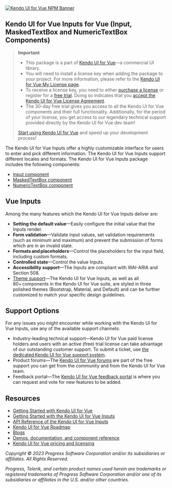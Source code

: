 <a href="https://www.telerik.com/kendo-vue-ui/?utm_medium=referral&utm_source=npm&utm_campaign=kendo-ui-vue-trial-npm-inputs&utm_content=banner" target="_blank">
<img src="https://www.telerik.com/kendo-vue-ui/npm-banner.svg" alt="Kendo UI for Vue NPM Banner">
</a>


## Kendo UI for Vue Inputs for Vue (Input, MaskedTextBox and NumericTextBox Components)	

> **Important**
> * This package is а part of [Kendo UI for Vue](https://www.telerik.com/kendo-vue-ui/?utm_medium=referral&utm_source=npm&utm_campaign=kendo-ui-vue-trial-npm-inputs)&mdash;a commercial UI library.
> * You will need to install a license key when adding the package to your project. For more information, please refer to the [Kendo UI for Vue My License page](https://www.telerik.com/kendo-vue-ui/my-license/?utm_medium=referral&utm_source=npm&utm_campaign=kendo-ui-vue-trial-npm-inputs).
> * To receive a license key, you need to either [purchase a license](https://www.telerik.com/purchase/kendo-ui?utm_medium=referral&utm_source=npm&utm_campaign=kendo-ui-vue-trial-npm-inputs) or register for a [free trial](https://www.telerik.com/download-login-v2-kendo-vue-ui?utm_medium=referral&utm_source=npm&utm_campaign=kendo-ui-vue-trial-npm-inputs). Doing so indicates that you [accept the Kendo UI for Vue License Agreement](https://www.telerik.com/purchase/license-agreement/kendo-ui?utm_medium=referral&utm_source=npm&utm_campaign=kendo-ui-vue-trial-npm-inputs).
> * The 30-day free trial gives you access to all the Kendo UI for Vue components and their full functionality. Additionally, for the period of your license, you get access to our legendary technical support provided directly by the Kendo UI for Vue dev team!
>
> [Start using Kendo UI for Vue](https://www.telerik.com/download-login-v2-kendo-vue-ui?utm_medium=referral&utm_source=npm&utm_campaign=kendo-ui-vue-trial-npm-inputs) and speed up your development process!

The Kendo UI for Vue Inputs offer a highly customizable interface for users to enter and pick different information. The Kendo UI for Vue Inputs support different locales and formats.	
The Kendo UI for Vue Inputs package includes the following components:	

* [Input component](https://www.telerik.com/kendo-vue-ui/components/inputs/input/?utm_medium=referral&utm_source=npm&utm_campaign=kendo-ui-vue-trial-npm-inputs)	
* [MaskedTextBox component](https://www.telerik.com/kendo-vue-ui/components/inputs/maskedtextbox/?utm_medium=referral&utm_source=npm&utm_campaign=kendo-ui-vue-trial-npm-inputs)	
* [NumericTextBox component](https://www.telerik.com/kendo-vue-ui/components/inputs/numerictextbox/?utm_medium=referral&utm_source=npm&utm_campaign=kendo-ui-vue-trial-npm-inputs)	

## Vue Inputs	

Among the many features which the Kendo UI for Vue Inputs deliver are:	

* **Setting the default value**&mdash;Easily configure the initial value that the Inputs render.	
* **Form validation**&mdash;Validate input values, set validation requirements (such as minimum and maximum) and prevent the submission of forms which are in an invalid state.	
* **Formats and placeholders**&mdash;Control the placeholders for the input field, including custom formats.	
* **Controlled state**&mdash;Control the value Inputs.	
* **Accessibility support**&mdash;The Inputs are compliant with WAI-ARIA and Section 508.	
* [Theme support](https://www.telerik.com/kendo-vue-ui/components/styling/?utm_medium=referral&utm_source=npm&utm_campaign=kendo-ui-vue-trial-npm-inputs)&mdash;The Kendo UI for Vue Inputs, as well as all 80+ components in the Kendo UI for Vue suite, are styled in three polished themes (Bootstrap, Material, and Default) and can be further customized to match your specific design guidelines.	

## Support Options	

For any issues you might encounter while working with the Kendo UI for Vue Inputs, use any of the available support channels:	

* Industry-leading technical support&mdash;Kendo UI for Vue paid license holders and users with an active (free) trial license can take advantage of our outstanding customer support. To submit a ticket, use [the dedicated Kendo UI for Vue support system](https://www.telerik.com/account/support-tickets?utm_medium=referral&utm_source=npm&utm_campaign=kendo-ui-vue-trial-npm-all).	
* Product forums&mdash;The [Kendo UI for Vue forums](https://www.telerik.com/forums/kendo-ui-vue?utm_medium=referral&utm_source=npm&utm_campaign=kendo-ui-vue-trial-npm-all) are part of the free support you can get from the community and from the Kendo UI for Vue team.	
* Feedback portal&mdash;The [Kendo UI for Vue feedback portal](https://feedback.telerik.com/kendo-vue-ui?utm_medium=referral&utm_source=npm&utm_campaign=kendo-ui-vue-trial-npm-all) is where you can request and vote for new features to be added.	

## Resources	

* [Getting Started with Kendo UI for Vue](https://www.telerik.com/kendo-vue-ui/getting-started/?utm_medium=referral&utm_source=npm&utm_campaign=kendo-ui-vue-trial-npm-inputs)	
* [Getting Started with the Kendo UI for Vue Inputs](https://www.telerik.com/kendo-vue-ui/components/inputs/?utm_medium=referral&utm_source=npm&utm_campaign=kendo-ui-vue-trial-npm-inputs)	
* [API Reference of the Kendo UI for Vue Inputs](https://www.telerik.com/kendo-vue-ui/components/inputs/api/?utm_medium=referral&utm_source=npm&utm_campaign=kendo-ui-vue-trial-npm-inputs)	
* [Kendo UI for Vue Roadmap](https://www.telerik.com/kendo-vue-ui/roadmap/?utm_medium=referral&utm_source=npm&utm_campaign=kendo-ui-vue-trial-npm-inputs)	
* [Blogs](https://www.telerik.com/blogs/tag/vue?utm_medium=referral&utm_source=npm&utm_campaign=kendo-ui-vue-trial-npm-inputs)	
* [Demos, documentation, and component reference](https://www.telerik.com/kendo-vue-ui/components/?utm_medium=referral&utm_source=npm&utm_campaign=kendo-ui-vue-trial-npm-inputs)	
* [Kendo UI for Vue pricing and licensing](https://www.telerik.com/purchase/kendo-ui?utm_medium=referral&utm_source=npm&utm_campaign=kendo-ui-vue-trial-npm-inputs)	

*Copyright © 2023 Progress Software Corporation and/or its subsidiaries or affiliates. All Rights Reserved.*	

*Progress, Telerik, and certain product names used herein are trademarks or registered trademarks of Progress Software Corporation and/or one of its subsidiaries or affiliates in the U.S. and/or other countries.*
